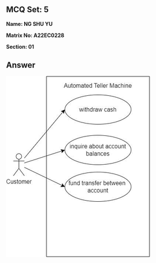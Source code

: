 ## MCQ Set: 5

**Name: NG SHU YU**

**Matrix No: A22EC0228**

**Section: 01**

## Answer
<img src="drawio_image/uc5.jpeg" alt=""/></a>